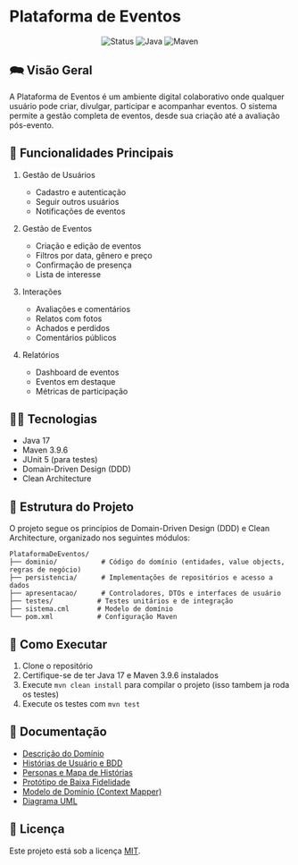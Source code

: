 # Plataforma de Eventos

<p align="center">
  <img
    src="https://img.shields.io/badge/Status-Em%20desenvolvimento-green?style=flat-square"
    alt="Status"
  />
  <img
    src="https://img.shields.io/badge/Java-17-blue?style=flat-square"
    alt="Java"
  />
  <img
    src="https://img.shields.io/badge/Maven-3.9.6-red?style=flat-square"
    alt="Maven"
  />
</p>

## 🗪 Visão Geral

A Plataforma de Eventos é um ambiente digital colaborativo onde qualquer usuário pode criar, divulgar, participar e acompanhar eventos. O sistema permite a gestão completa de eventos, desde sua criação até a avaliação pós-evento.

## 🔧 Funcionalidades Principais

1. Gestão de Usuários
   - Cadastro e autenticação
   - Seguir outros usuários
   - Notificações de eventos

2. Gestão de Eventos
   - Criação e edição de eventos
   - Filtros por data, gênero e preço
   - Confirmação de presença
   - Lista de interesse

3. Interações
   - Avaliações e comentários
   - Relatos com fotos
   - Achados e perdidos
   - Comentários públicos

4. Relatórios
   - Dashboard de eventos
   - Eventos em destaque
   - Métricas de participação

## 👩‍💻 Tecnologias

- Java 17
- Maven 3.9.6
- JUnit 5 (para testes)
- Domain-Driven Design (DDD)
- Clean Architecture

## 📁 Estrutura do Projeto

O projeto segue os princípios de Domain-Driven Design (DDD) e Clean Architecture, organizado nos seguintes módulos:

```
PlataformaDeEventos/
├── dominio/           # Código do domínio (entidades, value objects, regras de negócio)
├── persistencia/      # Implementações de repositórios e acesso a dados
├── apresentacao/      # Controladores, DTOs e interfaces de usuário
├── testes/           # Testes unitários e de integração
├── sistema.cml       # Modelo de domínio
└── pom.xml           # Configuração Maven
```

## 🚀 Como Executar

1. Clone o repositório
2. Certifique-se de ter Java 17 e Maven 3.9.6 instalados
3. Execute `mvn clean install` para compilar o projeto (isso tambem ja roda os testes)
4. Execute os testes com `mvn test`

## 📝 Documentação

- [Descrição do Domínio](https://docs.google.com/document/d/1YUaVytl6GA5PXFs6PHMEqKl3QaDEjtxsSOqKD3RUcFE/edit?usp=sharing)
- [Histórias de Usuário e BDD](https://docs.google.com/document/d/16oGIn57jkQUDBvDI-jhLO2Bh0EmEZtsuZOeUfGvmrSw/edit?tab=t.0)
- [Personas e Mapa de Histórias](https://miro.com/app/board/uXjVI_nYtro=/?share_link_id=188525928359)
- [Protótipo de Baixa Fidelidade](https://www.figma.com/design/J3leMrEJF7Uy62RjUHxrMl/Low-prototype?node-id=0-1&t=X3RX3u4DNpBW3Car-1)
- [Modelo de Domínio (Context Mapper)](sistema.cml)
- [Diagrama UML](plantuml.png)

## 📄 Licença

Este projeto está sob a licença [MIT](LICENSE). 
